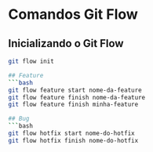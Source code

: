 # Comandos Git Flow

## Inicializando o Git Flow
```bash
git flow init

## Feature
```bash
git flow feature start nome-da-feature
git flow feature finish nome-da-feature
git flow feature finish minha-feature

## Bug
```bash
git flow hotfix start nome-do-hotfix
git flow hotfix finish nome-do-hotfix


